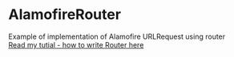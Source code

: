 # AlamofireRouter
Example of implementation of Alamofire URLRequest using router<br>
<a href="https://blog.nextzy.me/ios-%E0%B8%A3%E0%B8%B9%E0%B9%89%E0%B8%88%E0%B8%B1%E0%B8%81%E0%B8%81%E0%B8%B2%E0%B8%A3%E0%B9%80%E0%B8%82%E0%B8%B5%E0%B8%A2%E0%B8%99-service-%E0%B9%81%E0%B8%9A%E0%B8%9A-router-%E0%B8%94%E0%B9%89%E0%B8%A7%E0%B8%A2-alamofire-91e5a85b50b3#.cumqj2cc7<br>
">Read my tutial - how to write Router here</a>
